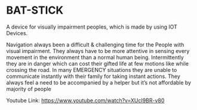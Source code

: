 # BAT-STICK
A device for visually impairment peoples, which is made by using IOT Devices.

Navigation always been a difficult & challenging time for the People with visual impairment. 
They always have to be more attentive in sensing every movement in the environment than a 
normal human being. Intermittently they are in danger which can cost their gifted life at few 
motions like while crossing the road. In many EMERGENCY situations they are unable to 
communicate instantly with their family for taking instant actions. They always feel a need to be 
accompanied by a helper but it’s not affordable by majority of people

Youtube Link: https://www.youtube.com/watch?v=XUcI9BR-v80
